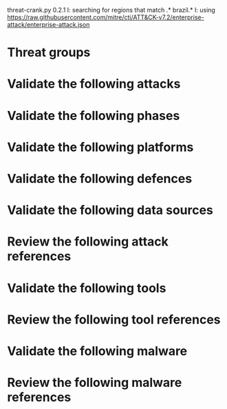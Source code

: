 threat-crank.py 0.2.1
I: searching for regions that match .* brazil.*
I: using https://raw.githubusercontent.com/mitre/cti/ATT&CK-v7.2/enterprise-attack/enterprise-attack.json
# Threat groups


# Validate the following attacks


# Validate the following phases


# Validate the following platforms


# Validate the following defences


# Validate the following data sources


# Review the following attack references


# Validate the following tools


# Review the following tool references


# Validate the following malware


# Review the following malware references


